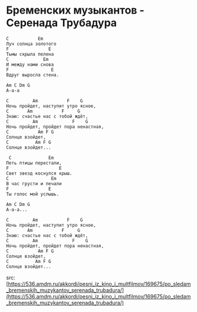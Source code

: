 # Бременских музыкантов - Серенада Трубадура

```chords
C           Em        
Луч солнца золотого 
F               E
Тьмы скрыла пелена
C             Em      
И между нами снова 
F                E
Вдруг выросла стена.

Am C Dm G
А-а-а 

C         Am           F    G
Ночь пройдет, наступит утро ясное,
C       Am           F     G
Знаю: счастье нас с тобой ждёт,
C         Am             F    G
Ночь пройдет, пройдет пора ненастная,
C           Am F G
Солнце взойдет,
C          Am F G
Солнце взойдет...

 C              Em      
Петь птицы перестали, 
F                   E
Свет звезд коснулся крыш.
C                Em  
В час грусти и печали 
F               E
Ты голос мой услышь.

Am C Dm G
А-а-а... 		

C         Am           F    G
Ночь пройдет, наступит утро ясное,
C       Am           F     G
Знаю: счастье нас с тобой ждёт,
C         Am             F    G
Ночь пройдет, пройдет пора ненастная,
C           Am F G
Солнце взойдет,
C          Am F G
Солнце взойдет...
```

src: [https://536.amdm.ru/akkordi/pesni_iz_kino_i_multfilmov/169675/po_sledam_bremenskih_muzykantov_serenada_trubadura/](https://536.amdm.ru/akkordi/pesni_iz_kino_i_multfilmov/169675/po_sledam_bremenskih_muzykantov_serenada_trubadura/)

